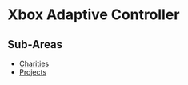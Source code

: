 # Xbox Adaptive Controller

## Sub-Areas

- [Charities](./Charities.md)
- [Projects](./Projects.md)
